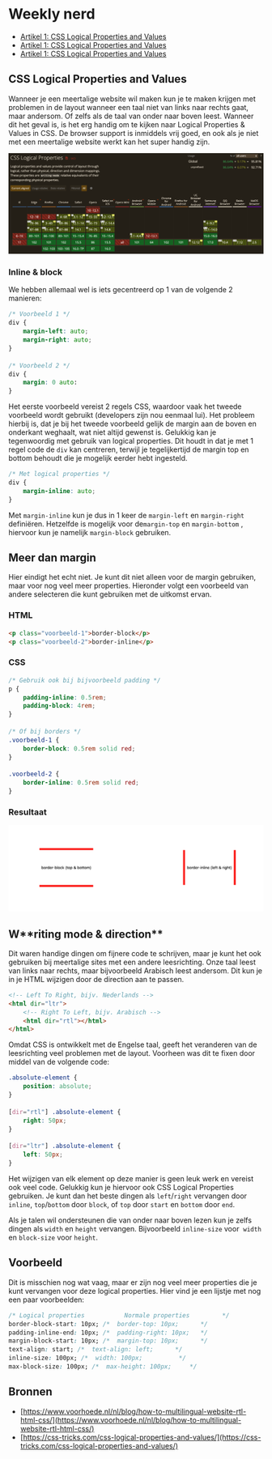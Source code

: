 # Weekly nerd

-   [Artikel 1: CSS Logical Properties and Values](#css-logical-properties-and-values)
-   [Artikel 1: CSS Logical Properties and Values](#css-logical-properties-and-values)
-   [Artikel 1: CSS Logical Properties and Values](#css-logical-properties-and-values)

<!-- - Accessibility
- Typescript
- Svelte(kit)
- Custom properties
- margin inline-end
- web 3.0
- serverside vs clientside -->

## CSS Logical Properties and Values

Wanneer je een meertalige website wil maken kun je te maken krijgen met problemen in de layout wanneer een taal niet van links naar rechts gaat, maar andersom. Of zelfs als de taal van onder naar boven leest. Wanneer dit het geval is, is het erg handig om te kijken naar Logical Properties & Values in CSS. De browser support is inmiddels vrij goed, en ook als je niet met een meertalige website werkt kan het super handig zijn.

![Schermafbeelding 2022-06-20 om 21.42.45.png](/docs/1-1.png)

### Inline & block

We hebben allemaal wel is iets gecentreerd op 1 van de volgende 2 manieren:

```css
/* Voorbeeld 1 */
div {
    margin-left: auto;
    margin-right: auto;
}

/* Voorbeeld 2 */
div {
    margin: 0 auto:
}
```

Het eerste voorbeeld vereist 2 regels CSS, waardoor vaak het tweede voorbeeld wordt gebruikt (developers zijn nou eenmaal lui). Het probleem hierbij is, dat je bij het tweede voorbeeld gelijk de margin aan de boven en onderkant weghaalt, wat niet altijd gewenst is. Gelukkig kan je tegenwoordig met gebruik van logical properties. Dit houdt in dat je met 1 regel code de `div` kan centreren, terwijl je tegelijkertijd de margin top en bottom behoudt die je mogelijk eerder hebt ingesteld.

```css
/* Met logical properties */
div {
	margin-inline: auto;
}
```

Met `margin-inline` kun je dus in 1 keer de `margin-left` en `margin-right` definiëren. Hetzelfde is mogelijk voor de`margin-top` en `margin-bottom` , hiervoor kun je namelijk `margin-block` gebruiken.

## Meer dan margin

Hier eindigt het echt niet. Je kunt dit niet alleen voor de margin gebruiken, maar voor nog veel meer properties. Hieronder volgt een voorbeeld van andere selecteren die kunt gebruiken met de uitkomst ervan.

### HTML

```html
<p class="voorbeeld-1">border-block</p>
<p class="voorbeeld-2">border-inline</p>
```

### CSS

```css
/* Gebruik ook bij bijvoorbeeld padding */
p {
	padding-inline: 0.5rem;
	padding-block: 4rem;
}

/* Of bij borders */
.voorbeeld-1 {
	border-block: 0.5rem solid red;
}

.voorbeeld-2 {
	border-inline: 0.5rem solid red;
}
```

### Resultaat

![Schermafbeelding 2022-06-20 om 21.58.05.png](/docs/1-2.png)

## W\***\*riting mode & direction\*\***

Dit waren handige dingen om fijnere code te schrijven, maar je kunt het ook gebruiken bij meertalige sites met een andere leesrichting. Onze taal leest van links naar rechts, maar bijvoorbeeld Arabisch leest andersom. Dit kun je in je HTML wijzigen door de direction aan te passen.

```html
<!-- Left To Right, bijv. Nederlands -->
<html dir="ltr">
	<!-- Right To Left, bijv. Arabisch -->
	<html dir="rtl"></html>
</html>
```

Omdat CSS is ontwikkelt met de Engelse taal, geeft het veranderen van de leesrichting veel problemen met de layout. Voorheen was dit te fixen door middel van de volgende code:

```css
.absolute-element {
	position: absolute;
}

[dir="rtl"] .absolute-element {
	right: 50px;
}

[dir="ltr"] .absolute-element {
	left: 50px;
}
```

Het wijzigen van elk element op deze manier is geen leuk werk en vereist ook veel code. Gelukkig kun je hiervoor ook CSS Logical Properties gebruiken. Je kunt dan het beste dingen als `left`/`right` vervangen door `inline`, `top`/`bottom` door `block`, of `top` door `start` en `bottom` door `end`.

Als je talen wil ondersteunen die van onder naar boven lezen kun je zelfs dingen als `width` en `height` vervangen. Bijvoorbeeld `inline-size` voor  `width` en `block-size` voor `height`.

## Voorbeeld

Dit is misschien nog wat vaag, maar er zijn nog veel meer properties die je kunt vervangen voor deze logical properties. Hier vind je een lijstje met nog een paar voorbeelden:

```css
/* Logical properties           Normale properties         */
border-block-start: 10px; /*  border-top: 10px;      */
padding-inline-end: 10px; /*  padding-right: 10px;   */
margin-block-start: 10px; /*  margin-top: 10px;      */
text-align: start; /*  text-align: left;      */
inline-size: 100px; /*  width: 100px;          */
max-block-size: 100px; /*  max-height: 100px;     */
```

## Bronnen

-   [https://www.voorhoede.nl/nl/blog/how-to-multilingual-website-rtl-html-css/](https://www.voorhoede.nl/nl/blog/how-to-multilingual-website-rtl-html-css/)
-   [https://css-tricks.com/css-logical-properties-and-values/](https://css-tricks.com/css-logical-properties-and-values/)
